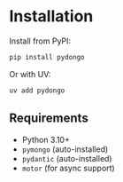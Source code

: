 # Installation

Install from PyPI:

```bash
pip install pydongo
```

Or with UV:

```bash
uv add pydongo
```

## Requirements

- Python 3.10+
- `pymongo` (auto-installed)
- `pydantic` (auto-installed)
- `motor` (for async support)
